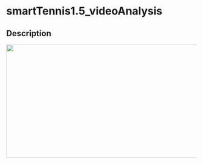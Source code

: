 # smartTennis1.5_videoAnalysis

## Description
<img src="./assert/tennis_tracking.gif" width="819" height="300"/>
